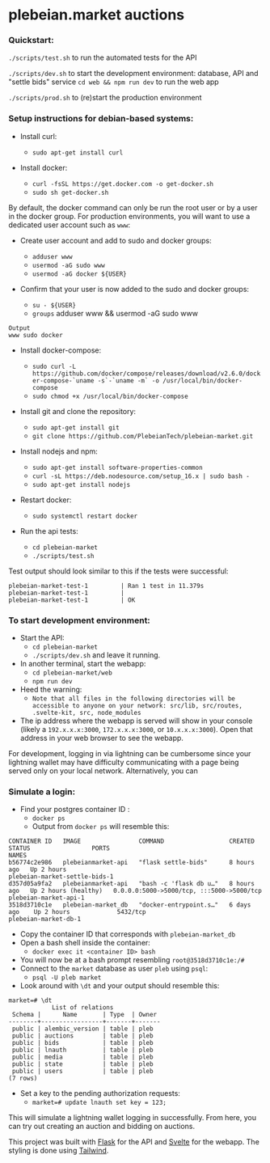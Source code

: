 # plebeian.market auctions

### Quickstart:

```./scripts/test.sh``` to run the automated tests for the API

```./scripts/dev.sh``` to start the development environment: database, API and "settle bids" service
```cd web && npm run dev``` to run the web app

```./scripts/prod.sh``` to (re)start the production environment

### Setup instructions for debian-based systems:


- Install curl:

    - ```sudo apt-get install curl```

- Install docker:

    - ```curl -fsSL https://get.docker.com -o get-docker.sh```
    - ```sudo sh get-docker.sh```

By default, the docker command can only be run the root user or by a user in the docker group. For production environments, you will want to use a dedicated user account such as `www`:

- Create user account and add to sudo and docker groups:
    - ```adduser www```
    - ```usermod -aG sudo www```
    - ```usermod -aG docker ${USER}```

- Confirm that your user is now added to the sudo and docker groups:
    - ```su - ${USER}```
    - ```groups```
adduser www && usermod -aG sudo www
```
Output
www sudo docker
```

- Install docker-compose:

  - ```sudo curl -L https://github.com/docker/compose/releases/download/v2.6.0/docker-compose-`uname -s`-`uname -m` -o /usr/local/bin/docker-compose```
  - ```sudo chmod +x /usr/local/bin/docker-compose```

- Install git and clone the repository:
  - ```sudo apt-get install git```
  - ```git clone https://github.com/PlebeianTech/plebeian-market.git```

- Install nodejs and npm:
  - ```sudo apt-get install software-properties-common```
  - ```curl -sL https://deb.nodesource.com/setup_16.x | sudo bash -```
  - ```sudo apt-get install nodejs```

- Restart docker:
  - ```sudo systemctl restart docker```

- Run the api tests:  
  - ```cd plebeian-market```
  - ```./scripts/test.sh```

Test output should look similar to this if the tests were successful:

  ```
  plebeian-market-test-1         | Ran 1 test in 11.379s
  plebeian-market-test-1         | 
  plebeian-market-test-1         | OK
  ```

### To start development environment:
- Start the API:
  - ```cd plebeian-market```
  - ```./scripts/dev.sh``` and leave it running.
- In another terminal, start the webapp:
  - ```cd plebeian-market/web```
  - ```npm run dev```
- Heed the warning:
  - ```Note that all files in the following directories will be accessible to anyone on your network: src/lib, src/routes, .svelte-kit, src, node_modules```
- The ip address where the webapp is served will show in your console (likely a `192.x.x.x:3000`, `172.x.x.x:3000`, or `10.x.x.x:3000`). Open that address in your web browser to see the webapp.

For development, logging in via lightning can be cumbersome since your lightning wallet may have difficulty communicating with a page being served only on your local network. Alternatively, you can 
### Simulate a login:

- Find your postgres container ID :
  - ```docker ps```
  - Output from ```docker ps``` will resemble this:
```
CONTAINER ID   IMAGE                COMMAND                  CREATED       STATUS                 PORTS                                       NAMES
b56774c2e986   plebeianmarket-api   "flask settle-bids"      8 hours ago   Up 2 hours                                                         plebeian-market-settle-bids-1
d357d05a9fa2   plebeianmarket-api   "bash -c 'flask db u…"   8 hours ago   Up 2 hours (healthy)   0.0.0.0:5000->5000/tcp, :::5000->5000/tcp   plebeian-market-api-1
3518d3710c1e   plebeian-market_db   "docker-entrypoint.s…"   6 days ago    Up 2 hours             5432/tcp                                    plebeian-market-db-1
```
  - Copy the container ID that corresponds with ```plebeian-market_db```
  - Open a bash shell inside the container:
    - ```docker exec it <container ID> bash```
  - You will now be at a bash prompt resembling ```root@3518d3710c1e:/#```
  - Connect to the `market` database as user `pleb` using `psql`:
    - ```psql -U pleb market```
  - Look around with `\dt` and your output should resemble this:
```
market=# \dt
            List of relations
 Schema |      Name       | Type  | Owner 
--------+-----------------+-------+-------
 public | alembic_version | table | pleb
 public | auctions        | table | pleb
 public | bids            | table | pleb
 public | lnauth          | table | pleb
 public | media           | table | pleb
 public | state           | table | pleb
 public | users           | table | pleb
(7 rows)
```
  - Set a key to the pending authorization requests:
    - ```market=# update lnauth set key = 123;```

This will simulate a lightning wallet logging in successfully. From here, you can try out creating an auction and bidding on auctions.

This project was built with <a href="https://flask.palletsprojects.com">Flask</a> for the API and <a href="https://svelte.dev/">Svelte</a> for the webapp. The styling is done using <a href="https://tailwindcss.com/">Tailwind</a>.